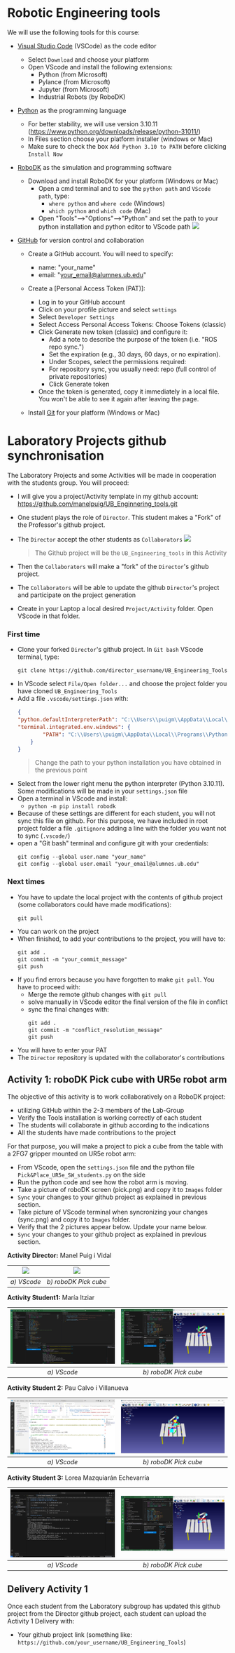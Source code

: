 # Robotic Engineering tools

We will use the following tools for this course:
- [Visual Studio Code](https://code.visualstudio.com/) (VSCode) as the code editor
    - Select `Download` and choose your platform
    - Open VScode and install the following extensions:
        - Python (from Microsoft)
        - Pylance (from Microsoft)
        - Jupyter (from Microsoft)
        - Industrial Robots (by RoboDK)
- [Python](https://www.python.org/) as the programming language
    - For better stability, we will use version 3.10.11 (https://www.python.org/downloads/release/python-31011/)
    - In Files section choose your platform installer (windows or Mac)
    - Make sure to check the box `Add Python 3.10 to PATH` before clicking `Install Now`
    
- [RoboDK](https://robodk.com/) as the simulation and programming software
    - Download and install RoboDK for your platform (Windows or Mac)
        - Open a cmd terminal and to see the `python path` and `VScode path`, type:
            - `where python` and `where code` (Windows)
            - `which python` and `which code` (Mac)
       - Open "Tools"-->"Options"-->"Python" and set the path to your python installation and python editor to VScode path
        ![](./Images/robodk_python_options.png)

- [GitHub](https://github.com/) for version control and collaboration
    - Create a GitHub account. You will need to specify:
        - name: "your_name"
        - email: "your_email@alumnes.ub.edu"
    - Create a [Personal Access Token (PAT)]:
        - Log in to your GitHub account
        - Click on your profile picture and select `settings`
        - Select `Developer Settings`
        - Select Access Personal Access Tokens: Choose Tokens (classic)
        - Click Generate new token (classic) and configure it:
            - Add a note to describe the purpose of the token (i.e. "ROS repo sync.")
            - Set the expiration (e.g., 30 days, 60 days, or no expiration).
            - Under Scopes, select the permissions required:
            - For repository sync, you usually need: repo (full control of private repositories)
            - Click Generate token
        - Once the token is generated, copy it immediately in a local file. You won't be able to see it again after leaving the page.

    - Install [Git](https://git-scm.com/downloads) for your platform (Windows or Mac)

# Laboratory Projects github synchronisation

The Laboratory Projects and some Activities will be made in cooperation with the students group. You will proceed:

- I will give you a project/Activity template in my github account: https://github.com/manelpuig/UB_Enginnering_tools.git
- One student plays the role of `Director`. This student makes a "Fork" of the Professor's github project.
- The `Director` accept the other students as `Collaborators`
![](./Images/github_collaborators.png)
  > The Github project will be the `UB_Engineering_tools` in this Activity

- Then the `Collaborators` will make a "fork" of the `Director`'s github project.
- The `Collaborators` will be able to update the github `Director`'s project and participate on the project generation
- Create in your Laptop a local desired `Project/Activity` folder. Open VScode in that folder.

### First time

- Clone your forked `Director`'s github project. In `Git bash` VScode terminal, type:
  ```shell
  git clone https://github.com/director_username/UB_Engineering_Tools
  ```
- In VScode select `File/Open folder...` and choose the project folder you have cloned `UB_Engineering_Tools`
- Add a file `.vscode/settings.json` with:
    ````json
    {
    "python.defaultInterpreterPath": "C:\\Users\\puigm\\AppData\\Local\\Programs\\Python\\Python310\\python.exe",
    "terminal.integrated.env.windows": {
            "PATH": "C:\\Users\\puigm\\AppData\\Local\\Programs\\Python\\Python310\\;${env:PATH}"
        }
    }
    ````
    > Change the path to your python installation you have obtained in the previous point
- Select from the lower right menu the python interpreter (Python 3.10.11). Some modifications will be made in your `settings.json` file
- Open a terminal in VScode and install:
    - `python -m pip install robodk`
- Because of these settings are different for each student, you will not sync this file on github. For this purpose, we have included in root project folder a file `.gitignore` adding a line with the folder you want not to sync (`.vscode/`)
- open a "Git bash" terminal and configure git with your credentials:
    ```git
    git config --global user.name "your_name"
    git config --global user.email "your_email@alumnes.ub.edu"
    ```

### Next times
- You have to update the local project with the contents of github project (some collaborators could have made modifications):
    ```shell
    git pull
    ```
- You can work on the project
- When finished, to add your contributions to the project, you will have to:
    ````shell
    git add .
    git commit -m "your_commit_message"
    git push
    ````
- If you find errors because you have forgotten to make `git pull`. You have to proceed with:
    - Merge the remote github changes with `git pull`
    - solve manually in VScode editor the final version of the file in conflict
    - sync the final changes with:
        ````shell
        git add .
        git commit -m "conflict_resolution_message"
        git push
        ````
- You will have to enter your PAT
- The `Director` repository is updated with the collaborator's contributions

## Activity 1: roboDK Pick cube with UR5e robot arm

The objective of this activity is to work collaboratively on a RoboDK project:
- utilizing GitHub within the 2-3 members of the Lab-Group
- Verify the Tools installation is working correctly of each student
- The students will collaborate in github according to the indications
- All the students have made contributions to the project

For that purpose, you will make a project to pick a cube from the table with a 2FG7 gripper mounted on UR5e robot arm:
- From VScode, open the `settings.json` file and the python file `Pick&Place_UR5e_SW_students.py` on the side
- Run the python code and see how the robot arm is moving.
- Take a picture of roboDK screen (pick.png) and copy it to `Images` folder
- `Sync` your changes to your github project as explained in previous section. 
- Take picture of VScode terminal when syncronizing your changes (sync.png) and copy it to `Images` folder.
- Verify that the 2 pictures appear below. Update your name below.
- `Sync` your changes to your github project as explained in previous section. 

**Activity Director:** Manel Puig i Vidal

| ![](./Images/code.png) | ![](./Images/pick.png) |
|:----------------------------:|:--------------------------------------:|
| *a) VScode*                 | *b) roboDK Pick cube*                 |


**Activity Student1:** María Itziar

| ![](./Images/sync_maria.png) | ![](./Images/pick_maria.png) |
|:----------------------------:|:--------------------------------------:|
| *a) VScode*                 | *b) roboDK Pick cube*                 |

**Activity Student 2:** Pau Calvo i Villanueva

| ![](./Images/sync_pau.png) | ![](./Images/pick_pau.png) |
|:----------------------------:|:--------------------------------------:|
| *a) VScode*                 | *b) roboDK Pick cube*                 |

**Activity Student 3:** Lorea Mazquiarán Echevarría

| ![](./Images/sync_lorea.png) | ![](./Images/pick_maria.png) |
|:----------------------------:|:--------------------------------------:|
| *a) VScode*                 | *b) roboDK Pick cube*                 |

## Delivery Activity 1

Once each student from the Laboratory subgroup has updated this github project from the Director github project, each student can upload the Activity 1 Delivery with:
- Your github project link (something like: `https://github.com/your_username/UB_Engineering_Tools`)
